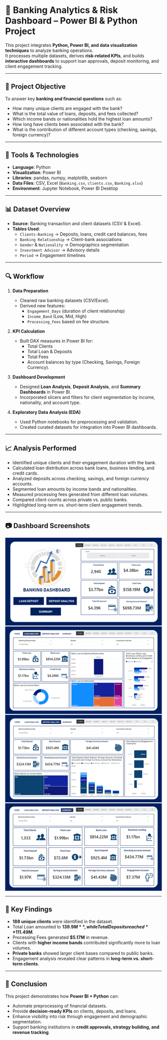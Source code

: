 # 🏦 Banking Analytics & Risk Dashboard – Power BI & Python Project  

This project integrates **Python, Power BI, and data visualization techniques** to analyze banking operations.  
It processes multiple datasets, derives **risk-related KPIs**, and builds **interactive dashboards** to support loan approvals, deposit monitoring, and client engagement tracking.  

---

## 📌 Project Objective  

To answer key **banking and financial questions** such as:  
- How many unique clients are engaged with the bank?  
- What is the total value of loans, deposits, and fees collected?  
- Which income bands or nationalities hold the highest loan amounts?  
- How long have clients been associated with the bank?  
- What is the contribution of different account types (checking, savings, foreign currency)?  

---

## 🧰 Tools & Technologies  

- **Language**: Python  
- **Visualization**: Power BI  
- **Libraries**: pandas, numpy, matplotlib, seaborn  
- **Data Files**: CSV, Excel (`Banking.csv`, `clients.csv`, `Banking.xlsx`)  
- **Environment**: Jupyter Notebook, Power BI Desktop  

---

## 📊 Dataset Overview  

- **Source**: Banking transaction and client datasets (CSV & Excel).  
- **Tables Used**:  
  - `Clients-Banking` → Deposits, loans, credit card balances, fees  
  - `Banking Relationship` → Client-bank associations  
  - `Gender` & `Nationality` → Demographics segmentation  
  - `Investment Advisor` → Advisory details  
  - `Period` → Engagement timelines  

---

## 🔍 Workflow  

1. **Data Preparation**  
   - Cleaned raw banking datasets (CSV/Excel).  
   - Derived new features:  
     - `Engagement_Days` (duration of client relationship)  
     - `Income_Band` (Low, Mid, High)  
     - `Processing_Fees` based on fee structure.  

2. **KPI Calculation**  
   - Built DAX measures in Power BI for:  
     - Total Clients  
     - Total Loan & Deposits  
     - Total Fees  
     - Account balances by type (Checking, Savings, Foreign Currency).  

3. **Dashboard Development**  
   - Designed **Loan Analysis**, **Deposit Analysis**, and **Summary Dashboards** in Power BI.  
   - Incorporated slicers and filters for client segmentation by income, nationality, and account type.  

4. **Exploratory Data Analysis (EDA)**  
   - Used Python notebooks for preprocessing and validation.  
   - Created curated datasets for integration into Power BI dashboards.  

---

## 📈 Analysis Performed  

- Identified unique clients and their engagement duration with the bank.  
- Calculated loan distribution across bank loans, business lending, and credit cards.  
- Analyzed deposits across checking, savings, and foreign currency accounts.  
- Segmented loan amounts by income bands and nationalities.  
- Measured processing fees generated from different loan volumes.  
- Compared client counts across private vs. public banks.  
- Highlighted long-term vs. short-term client engagement trends.  

---
## 📷 Dashboard Screenshots


![](https://github.com/pratiik1516/Banking-Analytics-Risk-Dashboard/blob/main/HOME.png)
![](https://github.com/pratiik1516/Banking-Analytics-Risk-Dashboard/blob/main/LOAN%20ANALYSIS.png)  
![](https://github.com/pratiik1516/Banking-Analytics-Risk-Dashboard/blob/main/DEPOSIT%20ANALYSIS.png)  
![](https://github.com/pratiik1516/Banking-Analytics-Risk-Dashboard/blob/main/SUMMARY.png)  


---

## 📌 Key Findings  

- **188 unique clients** were identified in the dataset.  
- Total Loan amounted to **$139.9M**, while Total Deposits reached **$111.49M**.  
- Processing Fees generated **$5.17M** in revenue.  
- Clients with **higher income bands** contributed significantly more to loan volumes.  
- **Private banks** showed larger client bases compared to public banks.  
- Engagement analysis revealed clear patterns in **long-term vs. short-term clients**.  

---

## 📍 Conclusion  

This project demonstrates how **Power BI + Python** can:  
- Automate preprocessing of financial datasets.  
- Provide **decision-ready KPIs** on clients, deposits, and loans.  
- Enhance visibility into risk through engagement and demographic segmentation.  
- Support banking institutions in **credit approvals, strategy building, and revenue tracking**.  
